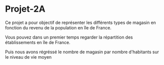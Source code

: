 # Projet-2A

Ce projet a pour objectif de représenter les différents types de magasin en fonction du revenu de la population en île de France.

Vous pouvez dans un premier temps regarder la répartition des établissements en île de France.

Puis nous avons régréssé le nombre de magasin par nombre d'habitants sur le niveau de vie moyen
